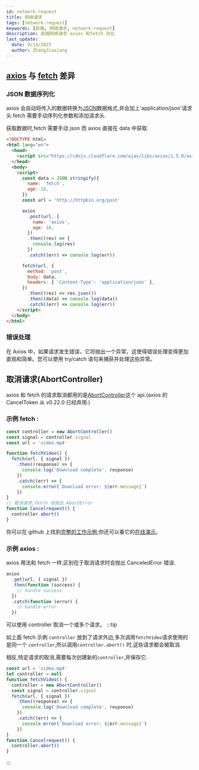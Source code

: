 ```yaml
---
id: network-request
title: 网络请求
tags: [network-request]
keywords: [前端, 网络请求, network-request]
description: 前端网络请求 axios 和fetch 对比
last_update:
  date: 9/14/2023
  author: ZhangJiaxiang
---
```


## [axios](https://axios-http.com/) 与 [fetch](https://developer.mozilla.org/en-US/docs/Web/API/fetch) 差异

### JSON 数据序列化

axios 会自动将传入的数据转换为[JSON](https://developer.mozilla.org/en-US/docs/Learn/JavaScript/Objects/JSON)数据格式,并会加上'application/json'请求头.fetch 需要手动序列化参数和添加请求头.

获取数据时,fetch 需要手动 json 而 axios 直接在 data 中获取.

```html
<!DOCTYPE html>
<html lang="en">
  <head>
    <script src="https://cdnjs.cloudflare.com/ajax/libs/axios/1.5.0/axios.min.js"></script>
  </head>
  <body>
    <script>
      const data = JSON.stringify({
        name: 'fetch',
        age: 18,
      })
      const url = 'http://httpbin.org/post'

      axios
        .post(url, {
          name: 'axios',
          age: 18,
        })
        .then((res) => {
          console.log(res)
        })
        .catch((err) => console.log(err))

      fetch(url, {
        method: 'post',
        body: data,
        headers: { 'Content-Type': 'application/json' },
      })
        .then((res) => res.json())
        .then((data) => console.log(data))
        .catch((err) => console.log(err))
    </script>
  </body>
</html>
```

### 错误处理

在 Axios 中，如果请求发生错误，它将抛出一个异常，这使得错误处理变得更加直观和简单。您可以使用 try/catch 语句来捕获并处理这些异常。

## 取消请求(AbortController)

axios 和 fetch 的请求取消都用的是[AbortController](https://developer.mozilla.org/zh-CN/docs/Web/API/AbortController)这个 api.(axios 的 CancelToken 从 v0.22.0 已经弃用.)

### 示例 fetch :

```js
const controller = new AbortController()
const signal = controller.signal
const url = 'video.mp4'

function fetchVideo() {
  fetch(url, { signal })
    .then((response) => {
      console.log('Download complete', response)
    })
    .catch((err) => {
      console.error(`Download error: ${err.message}`)
    })
}
// 取消请求,fetch 会抛出 AbortError
function Cancelrequest() {
  controller.abort()
}
```

你可以在 github 上找到[完整的工作示例](https://github.com/mdn/dom-examples/tree/main/abort-api);你还可以看它的[在线演示](https://mdn.github.io/dom-examples/abort-api/)。

### 示例 axios :

axios 用法和 fetch 一样,区别在于取消请求时会抛出 CanceledError 错误.

```js
axios
  .get(url, { signal })
  .then(function (success) {
    // handle success
  })
  .catch(function (error) {
    // handle error
  })
```

可以使用 controller 取消一个或多个请求。
:::tip

如上面 fetch 示例 `controller` 放到了请求外边,多次调用`fetchVideo`请求使用的是同一个 `controller`,所以调用`controller.abort()` 时,这些请求都会被取消.

相反,特定请求的取消,需要每次创建新的`controller`,并保存它.

```js
const url = 'video.mp4'
let controller = null
function fetchVideo() {
  controller = new AbortController()
  const signal = controller.signal
  fetch(url, { signal })
    .then((response) => {
      console.log('Download complete', response)
    })
    .catch((err) => {
      console.error(`Download error: ${err.message}`)
    })
}
function Cancelrequest() {
  controller.abort()
}
```

:::
